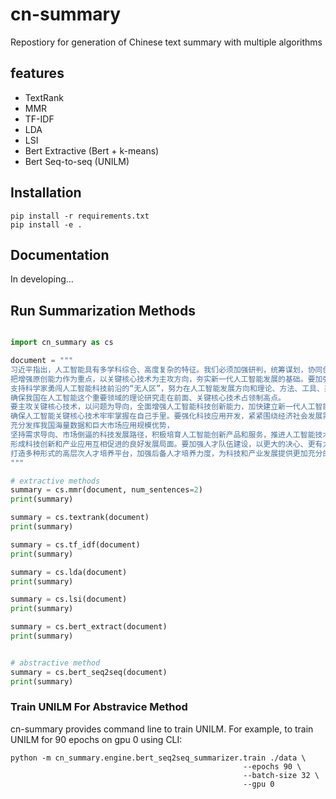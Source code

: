 # cn-summary

Repostiory for generation of Chinese text summary with multiple algorithms

## features 

- TextRank
- MMR 
- TF-IDF
- LDA
- LSI
- Bert Extractive (Bert + k-means)
- Bert Seq-to-seq (UNILM)
## Installation
```shell
pip install -r requirements.txt
pip install -e .
```

## Documentation

In developing...

## Run Summarization Methods

```python

import cn_summary as cs

document = """
习近平指出，人工智能具有多学科综合、高度复杂的特征。我们必须加强研判，统筹谋划，协同创新，稳步推进，
把增强原创能力作为重点，以关键核心技术为主攻方向，夯实新一代人工智能发展的基础。要加强基础理论研究，
支持科学家勇闯人工智能科技前沿的“无人区”，努力在人工智能发展方向和理论、方法、工具、系统等方面取得变革性、颠覆性突破，
确保我国在人工智能这个重要领域的理论研究走在前面、关键核心技术占领制高点。
要主攻关键核心技术，以问题为导向，全面增强人工智能科技创新能力，加快建立新一代人工智能关键共性技术体系，在短板上抓紧布局，
确保人工智能关键核心技术牢牢掌握在自己手里。要强化科技应用开发，紧紧围绕经济社会发展需求，
充分发挥我国海量数据和巨大市场应用规模优势，
坚持需求导向、市场倒逼的科技发展路径，积极培育人工智能创新产品和服务，推进人工智能技术产业化，
形成科技创新和产业应用互相促进的良好发展局面。要加强人才队伍建设，以更大的决心、更有力的措施，
打造多种形式的高层次人才培养平台，加强后备人才培养力度，为科技和产业发展提供更加充分的人才支撑。
"""

# extractive methods
summary = cs.mmr(document, num_sentences=2)
print(summary)

summary = cs.textrank(document)
print(summary)

summary = cs.tf_idf(document)
print(summary)

summary = cs.lda(document)
print(summary)

summary = cs.lsi(document)
print(summary)

summary = cs.bert_extract(document)
print(summary)


# abstractive method
summary = cs.bert_seq2seq(document)
print(summary)

```

### Train UNILM For Abstravice Method

cn-summary provides command line to train UNILM. For example, to train UNILM for 90 epochs on gpu 0 using CLI:

```shell
python -m cn_summary.engine.bert_seq2seq_summarizer.train ./data \
                                                    --epochs 90 \
                                                    --batch-size 32 \
                                                    --gpu 0
```
